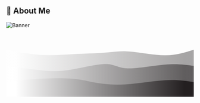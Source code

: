 
## 🌌 About Me

![Banner](https://cdn.discordapp.com/attachments/292769908369129472/1152616096352972870/Cover-Pic-01.png)


<svg width="100%" height="100%" id="svg" viewBox="0 0 1440 490" xmlns="http://www.w3.org/2000/svg" class="transition duration-300 ease-in-out delay-150"><style>
          .path-0{
            animation:pathAnim-0 4s;
            animation-timing-function: linear;
            animation-iteration-count: infinite;
          }
          @keyframes pathAnim-0{
            0%{
              d: path("M 0,500 C 0,500 0,125 0,125 C 89.54615384615383,142.40512820512822 179.09230769230766,159.81025641025641 265,165 C 350.90769230769234,170.18974358974359 433.1769230769231,163.1641025641026 517,159 C 600.8230769230769,154.8358974358974 686.1999999999999,153.5333333333333 754,148 C 821.8000000000001,142.4666666666667 872.023076923077,132.7025641025641 950,139 C 1027.976923076923,145.2974358974359 1133.7076923076922,167.65641025641023 1220,168 C 1306.2923076923078,168.34358974358977 1373.146153846154,146.67179487179487 1440,125 C 1440,125 1440,500 1440,500 Z");
            }
            25%{
              d: path("M 0,500 C 0,500 0,125 0,125 C 87.34615384615384,113.1948717948718 174.69230769230768,101.38974358974359 252,94 C 329.3076923076923,86.61025641025641 396.5769230769231,83.63589743589743 473,88 C 549.4230769230769,92.36410256410257 634.9999999999999,104.06666666666666 713,107 C 791.0000000000001,109.93333333333334 861.4230769230769,104.0974358974359 934,95 C 1006.5769230769231,85.9025641025641 1081.3076923076924,73.54358974358973 1166,78 C 1250.6923076923076,82.45641025641027 1345.3461538461538,103.72820512820513 1440,125 C 1440,125 1440,500 1440,500 Z");
            }
            50%{
              d: path("M 0,500 C 0,500 0,125 0,125 C 103.83333333333331,104.84871794871793 207.66666666666663,84.69743589743588 282,88 C 356.33333333333337,91.30256410256412 401.16666666666674,118.05897435897438 480,124 C 558.8333333333333,129.94102564102562 671.6666666666665,115.06666666666668 761,106 C 850.3333333333335,96.93333333333332 916.1666666666667,93.67435897435897 989,99 C 1061.8333333333333,104.32564102564103 1141.6666666666665,118.23589743589744 1218,124 C 1294.3333333333335,129.76410256410256 1367.1666666666667,127.38205128205128 1440,125 C 1440,125 1440,500 1440,500 Z");
            }
            75%{
              d: path("M 0,500 C 0,500 0,125 0,125 C 55.16923076923078,143.71794871794873 110.33846153846156,162.43589743589743 208,160 C 305.66153846153844,157.56410256410257 445.8153846153846,133.97435897435898 523,130 C 600.1846153846154,126.02564102564102 614.4,141.66666666666666 689,147 C 763.6,152.33333333333334 898.5846153846155,147.35897435897434 998,138 C 1097.4153846153845,128.64102564102566 1161.2615384615383,114.8974358974359 1229,112 C 1296.7384615384617,109.1025641025641 1368.3692307692309,117.05128205128204 1440,125 C 1440,125 1440,500 1440,500 Z");
            }
            100%{
              d: path("M 0,500 C 0,500 0,125 0,125 C 89.54615384615383,142.40512820512822 179.09230769230766,159.81025641025641 265,165 C 350.90769230769234,170.18974358974359 433.1769230769231,163.1641025641026 517,159 C 600.8230769230769,154.8358974358974 686.1999999999999,153.5333333333333 754,148 C 821.8000000000001,142.4666666666667 872.023076923077,132.7025641025641 950,139 C 1027.976923076923,145.2974358974359 1133.7076923076922,167.65641025641023 1220,168 C 1306.2923076923078,168.34358974358977 1373.146153846154,146.67179487179487 1440,125 C 1440,125 1440,500 1440,500 Z");
            }
          }</style><defs><linearGradient id="gradient" x1="0%" y1="50%" x2="100%" y2="50%"><stop offset="5%" stop-color="#ffffff"></stop><stop offset="95%" stop-color="#231f20"></stop></linearGradient></defs><path d="M 0,500 C 0,500 0,125 0,125 C 89.54615384615383,142.40512820512822 179.09230769230766,159.81025641025641 265,165 C 350.90769230769234,170.18974358974359 433.1769230769231,163.1641025641026 517,159 C 600.8230769230769,154.8358974358974 686.1999999999999,153.5333333333333 754,148 C 821.8000000000001,142.4666666666667 872.023076923077,132.7025641025641 950,139 C 1027.976923076923,145.2974358974359 1133.7076923076922,167.65641025641023 1220,168 C 1306.2923076923078,168.34358974358977 1373.146153846154,146.67179487179487 1440,125 C 1440,125 1440,500 1440,500 Z" stroke="none" stroke-width="0" fill="url(#gradient)" fill-opacity="0.4" class="transition-all duration-300 ease-in-out delay-150 path-0"></path><style>
          .path-1{
            animation:pathAnim-1 4s;
            animation-timing-function: linear;
            animation-iteration-count: infinite;
          }
          @keyframes pathAnim-1{
            0%{
              d: path("M 0,500 C 0,500 0,250 0,250 C 96.53846153846152,263.1538461538462 193.07692307692304,276.3076923076923 270,284 C 346.92307692307696,291.6923076923077 404.2307692307693,293.92307692307696 491,280 C 577.7692307692307,266.07692307692304 694.0000000000001,235.99999999999997 764,236 C 833.9999999999999,236.00000000000003 857.7692307692306,266.0769230769231 931,269 C 1004.2307692307694,271.9230769230769 1126.923076923077,247.69230769230768 1220,240 C 1313.076923076923,232.30769230769232 1376.5384615384614,241.15384615384616 1440,250 C 1440,250 1440,500 1440,500 Z");
            }
            25%{
              d: path("M 0,500 C 0,500 0,250 0,250 C 60.12307692307692,240.24102564102566 120.24615384615385,230.4820512820513 201,238 C 281.75384615384615,245.5179487179487 383.13846153846157,270.3128205128205 462,269 C 540.8615384615384,267.6871794871795 597.1999999999999,240.26666666666668 688,243 C 778.8000000000001,245.73333333333332 904.0615384615385,278.6205128205128 995,292 C 1085.9384615384615,305.3794871794872 1142.553846153846,299.25128205128203 1211,289 C 1279.446153846154,278.74871794871797 1359.7230769230769,264.374358974359 1440,250 C 1440,250 1440,500 1440,500 Z");
            }
            50%{
              d: path("M 0,500 C 0,500 0,250 0,250 C 64.63333333333335,240.6179487179487 129.2666666666667,231.23589743589744 198,239 C 266.7333333333333,246.76410256410256 339.5666666666666,271.67435897435894 443,265 C 546.4333333333334,258.32564102564106 680.4666666666666,220.06666666666666 755,212 C 829.5333333333334,203.93333333333334 844.5666666666668,226.05897435897435 924,239 C 1003.4333333333332,251.94102564102565 1147.2666666666667,255.69743589743592 1244,256 C 1340.7333333333333,256.3025641025641 1390.3666666666668,253.15128205128204 1440,250 C 1440,250 1440,500 1440,500 Z");
            }
            75%{
              d: path("M 0,500 C 0,500 0,250 0,250 C 68.65128205128207,246.225641025641 137.30256410256413,242.45128205128202 213,251 C 288.69743589743587,259.548717948718 371.4410256410256,280.42051282051284 463,270 C 554.5589743589744,259.57948717948716 654.9333333333333,217.8666666666667 738,225 C 821.0666666666667,232.1333333333333 886.8256410256412,288.1128205128205 953,292 C 1019.1743589743588,295.8871794871795 1085.7641025641026,247.68205128205128 1167,232 C 1248.2358974358974,216.31794871794872 1344.1179487179488,233.15897435897438 1440,250 C 1440,250 1440,500 1440,500 Z");
            }
            100%{
              d: path("M 0,500 C 0,500 0,250 0,250 C 96.53846153846152,263.1538461538462 193.07692307692304,276.3076923076923 270,284 C 346.92307692307696,291.6923076923077 404.2307692307693,293.92307692307696 491,280 C 577.7692307692307,266.07692307692304 694.0000000000001,235.99999999999997 764,236 C 833.9999999999999,236.00000000000003 857.7692307692306,266.0769230769231 931,269 C 1004.2307692307694,271.9230769230769 1126.923076923077,247.69230769230768 1220,240 C 1313.076923076923,232.30769230769232 1376.5384615384614,241.15384615384616 1440,250 C 1440,250 1440,500 1440,500 Z");
            }
          }</style><defs><linearGradient id="gradient" x1="0%" y1="50%" x2="100%" y2="50%"><stop offset="5%" stop-color="#ffffff"></stop><stop offset="95%" stop-color="#231f20"></stop></linearGradient></defs><path d="M 0,500 C 0,500 0,250 0,250 C 96.53846153846152,263.1538461538462 193.07692307692304,276.3076923076923 270,284 C 346.92307692307696,291.6923076923077 404.2307692307693,293.92307692307696 491,280 C 577.7692307692307,266.07692307692304 694.0000000000001,235.99999999999997 764,236 C 833.9999999999999,236.00000000000003 857.7692307692306,266.0769230769231 931,269 C 1004.2307692307694,271.9230769230769 1126.923076923077,247.69230769230768 1220,240 C 1313.076923076923,232.30769230769232 1376.5384615384614,241.15384615384616 1440,250 C 1440,250 1440,500 1440,500 Z" stroke="none" stroke-width="0" fill="url(#gradient)" fill-opacity="0.53" class="transition-all duration-300 ease-in-out delay-150 path-1"></path><style>
          .path-2{
            animation:pathAnim-2 4s;
            animation-timing-function: linear;
            animation-iteration-count: infinite;
          }
          @keyframes pathAnim-2{
            0%{
              d: path("M 0,500 C 0,500 0,375 0,375 C 54.90512820512819,366.9820512820513 109.81025641025639,358.9641025641026 198,353 C 286.1897435897436,347.0358974358974 407.66410256410256,343.1256410256411 490,348 C 572.3358974358974,352.8743589743589 615.5333333333333,366.53333333333336 677,378 C 738.4666666666667,389.46666666666664 818.2025641025641,398.7410256410256 916,393 C 1013.7974358974359,387.2589743589744 1129.65641025641,366.50256410256407 1220,361 C 1310.34358974359,355.49743589743593 1375.171794871795,365.24871794871797 1440,375 C 1440,375 1440,500 1440,500 Z");
            }
            25%{
              d: path("M 0,500 C 0,500 0,375 0,375 C 71.08974358974359,374.17692307692306 142.17948717948718,373.3538461538461 219,367 C 295.8205128205128,360.6461538461539 378.3717948717948,348.76153846153846 452,349 C 525.6282051282052,349.23846153846154 590.3333333333334,361.59999999999997 686,372 C 781.6666666666666,382.40000000000003 908.2948717948716,390.83846153846156 1000,387 C 1091.7051282051284,383.16153846153844 1148.4871794871794,367.04615384615386 1216,363 C 1283.5128205128206,358.95384615384614 1361.7564102564102,366.9769230769231 1440,375 C 1440,375 1440,500 1440,500 Z");
            }
            50%{
              d: path("M 0,500 C 0,500 0,375 0,375 C 72.72564102564107,353.4641025641026 145.45128205128213,331.92820512820515 236,349 C 326.54871794871787,366.07179487179485 434.9205128205127,421.7512820512821 505,421 C 575.0794871794873,420.2487179487179 606.8666666666667,363.06666666666666 684,342 C 761.1333333333333,320.93333333333334 883.6128205128205,335.9820512820513 983,353 C 1082.3871794871795,370.0179487179487 1158.6820512820514,389.00512820512824 1231,393 C 1303.3179487179486,396.99487179487176 1371.6589743589743,385.9974358974359 1440,375 C 1440,375 1440,500 1440,500 Z");
            }
            75%{
              d: path("M 0,500 C 0,500 0,375 0,375 C 52.05128205128207,348.2025641025641 104.10256410256414,321.4051282051282 197,329 C 289.89743589743586,336.5948717948718 423.6410256410255,378.5820512820513 522,387 C 620.3589743589745,395.4179487179487 683.3333333333335,370.2666666666667 750,370 C 816.6666666666665,369.7333333333333 887.0256410256409,394.35128205128206 962,387 C 1036.9743589743591,379.64871794871794 1116.5641025641028,340.32820512820507 1197,333 C 1277.4358974358972,325.67179487179493 1358.7179487179487,350.33589743589744 1440,375 C 1440,375 1440,500 1440,500 Z");
            }
            100%{
              d: path("M 0,500 C 0,500 0,375 0,375 C 54.90512820512819,366.9820512820513 109.81025641025639,358.9641025641026 198,353 C 286.1897435897436,347.0358974358974 407.66410256410256,343.1256410256411 490,348 C 572.3358974358974,352.8743589743589 615.5333333333333,366.53333333333336 677,378 C 738.4666666666667,389.46666666666664 818.2025641025641,398.7410256410256 916,393 C 1013.7974358974359,387.2589743589744 1129.65641025641,366.50256410256407 1220,361 C 1310.34358974359,355.49743589743593 1375.171794871795,365.24871794871797 1440,375 C 1440,375 1440,500 1440,500 Z");
            }
          }</style><defs><linearGradient id="gradient" x1="0%" y1="50%" x2="100%" y2="50%"><stop offset="5%" stop-color="#ffffff"></stop><stop offset="95%" stop-color="#231f20"></stop></linearGradient></defs><path d="M 0,500 C 0,500 0,375 0,375 C 54.90512820512819,366.9820512820513 109.81025641025639,358.9641025641026 198,353 C 286.1897435897436,347.0358974358974 407.66410256410256,343.1256410256411 490,348 C 572.3358974358974,352.8743589743589 615.5333333333333,366.53333333333336 677,378 C 738.4666666666667,389.46666666666664 818.2025641025641,398.7410256410256 916,393 C 1013.7974358974359,387.2589743589744 1129.65641025641,366.50256410256407 1220,361 C 1310.34358974359,355.49743589743593 1375.171794871795,365.24871794871797 1440,375 C 1440,375 1440,500 1440,500 Z" stroke="none" stroke-width="0" fill="url(#gradient)" fill-opacity="1" class="transition-all duration-300 ease-in-out delay-150 path-2"></path></svg>

